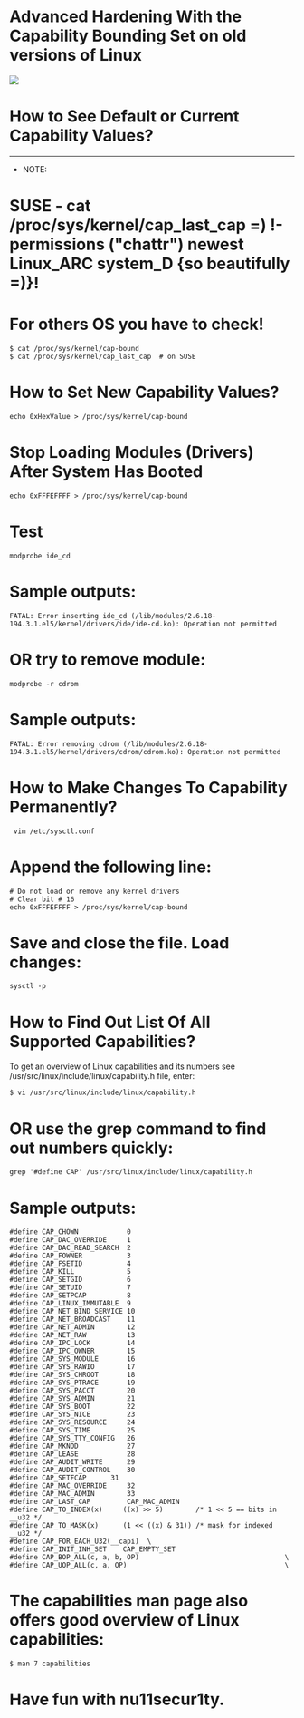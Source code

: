 # Advanced Hardening With the Capability Bounding Set on old versions of Linux
![](https://github.com/nu11secur1ty/Linux_hardening_and_security/blob/master/photo/security.jpg)

# How to See Default or Current Capability Values?

-----------------------------------------------------------------------------------------------------
- NOTE:
# SUSE - cat /proc/sys/kernel/cap_last_cap =) !-permissions ("chattr") newest Linux_ARC system_D {so beautifully =)}!
# For others OS you have to check!
```
$ cat /proc/sys/kernel/cap-bound
$ cat /proc/sys/kernel/cap_last_cap  # on SUSE
```
# How to Set New Capability Values?


```
echo 0xHexValue > /proc/sys/kernel/cap-bound
```
# Stop Loading Modules (Drivers) After System Has Booted

```
echo 0xFFFEFFFF > /proc/sys/kernel/cap-bound
```

# Test

```
modprobe ide_cd
```
# Sample outputs:

```
FATAL: Error inserting ide_cd (/lib/modules/2.6.18-194.3.1.el5/kernel/drivers/ide/ide-cd.ko): Operation not permitted
```
# OR try to remove module:

```
modprobe -r cdrom
```

# Sample outputs:


```
FATAL: Error removing cdrom (/lib/modules/2.6.18-194.3.1.el5/kernel/drivers/cdrom/cdrom.ko): Operation not permitted
```

# How to Make Changes To Capability Permanently?

```
 vim /etc/sysctl.conf

```

# Append the following line:

```
# Do not load or remove any kernel drivers
# Clear bit # 16
echo 0xFFFEFFFF > /proc/sys/kernel/cap-bound
```


# Save and close the file. Load changes:

```
sysctl -p
```

# How to Find Out List Of All Supported Capabilities?

To get an overview of Linux capabilities and its numbers see /usr/src/linux/include/linux/capability.h file, enter:

```
$ vi /usr/src/linux/include/linux/capability.h
```

# OR use the grep command to find out numbers quickly:

```
grep '#define CAP' /usr/src/linux/include/linux/capability.h
```

# Sample outputs:


```
#define CAP_CHOWN            0
#define CAP_DAC_OVERRIDE     1
#define CAP_DAC_READ_SEARCH  2
#define CAP_FOWNER           3
#define CAP_FSETID           4
#define CAP_KILL             5
#define CAP_SETGID           6
#define CAP_SETUID           7
#define CAP_SETPCAP          8
#define CAP_LINUX_IMMUTABLE  9
#define CAP_NET_BIND_SERVICE 10
#define CAP_NET_BROADCAST    11
#define CAP_NET_ADMIN        12
#define CAP_NET_RAW          13
#define CAP_IPC_LOCK         14
#define CAP_IPC_OWNER        15
#define CAP_SYS_MODULE       16
#define CAP_SYS_RAWIO        17
#define CAP_SYS_CHROOT       18
#define CAP_SYS_PTRACE       19
#define CAP_SYS_PACCT        20
#define CAP_SYS_ADMIN        21
#define CAP_SYS_BOOT         22
#define CAP_SYS_NICE         23
#define CAP_SYS_RESOURCE     24
#define CAP_SYS_TIME         25
#define CAP_SYS_TTY_CONFIG   26
#define CAP_MKNOD            27
#define CAP_LEASE            28
#define CAP_AUDIT_WRITE      29
#define CAP_AUDIT_CONTROL    30
#define CAP_SETFCAP	     31
#define CAP_MAC_OVERRIDE     32
#define CAP_MAC_ADMIN        33
#define CAP_LAST_CAP         CAP_MAC_ADMIN
#define CAP_TO_INDEX(x)     ((x) >> 5)        /* 1 << 5 == bits in __u32 */
#define CAP_TO_MASK(x)      (1 << ((x) & 31)) /* mask for indexed __u32 */
#define CAP_FOR_EACH_U32(__capi)  \
#define CAP_INIT_INH_SET    CAP_EMPTY_SET
#define CAP_BOP_ALL(c, a, b, OP)                                    \
#define CAP_UOP_ALL(c, a, OP)                                       \

```



# The capabilities man page also offers good overview of Linux capabilities:

```
$ man 7 capabilities
```

# Have fun with nu11secur1ty.























































